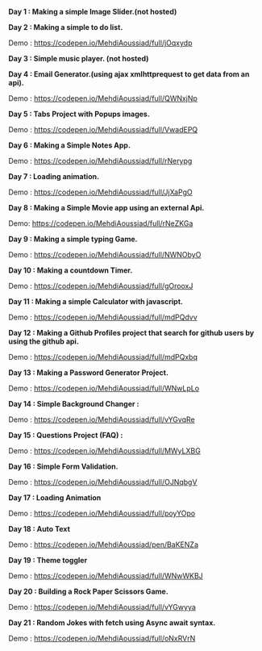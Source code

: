 **Day 1 : Making a simple Image Slider.(not hosted)**

**Day 2 : Making a simple to do list.**

Demo : https://codepen.io/MehdiAoussiad/full/jOqxydp

**Day 3 : Simple music player. (not hosted)**

**Day 4 : Email Generator.(using ajax xmlhttprequest to get data from an api).**

Demo : https://codepen.io/MehdiAoussiad/full/QWNxjNp

**Day 5 : Tabs Project with Popups images.**

Demo : https://codepen.io/MehdiAoussiad/full/VwadEPQ

**Day 6 : Making a Simple Notes App.**

Demo : https://codepen.io/MehdiAoussiad/full/rNerypg

**Day 7 : Loading animation.**

Demo : https://codepen.io/MehdiAoussiad/full/JjXaPgO

**Day 8 : Making a Simple Movie app using an external Api.**

Demo: https://codepen.io/MehdiAoussiad/full/rNeZKGa

**Day 9 : Making a simple typing Game.**

Demo : https://codepen.io/MehdiAoussiad/full/NWNObyO

**Day 10 : Making a countdown Timer.**

Demo : https://codepen.io/MehdiAoussiad/full/gOrooxJ

**Day 11 : Making a simple Calculator with javascript.**

Demo : https://codepen.io/MehdiAoussiad/full/mdPQdvv

**Day 12 : Making a Github Profiles project that search for github users by using the github api.**

Demo : https://codepen.io/MehdiAoussiad/full/mdPQxbq

**Day 13 : Making a Password Generator Project.**

Demo : https://codepen.io/MehdiAoussiad/full/WNwLpLo

**Day 14 : Simple Background Changer :**

Demo : https://codepen.io/MehdiAoussiad/full/vYGvqRe

**Day 15 : Questions Project (FAQ) :**

Demo : https://codepen.io/MehdiAoussiad/full/MWyLXBG

**Day 16 : Simple Form Validation.**

Demo : https://codepen.io/MehdiAoussiad/full/OJNqbgV

**Day 17 : Loading Animation**

Demo : https://codepen.io/MehdiAoussiad/full/poyYOpo

**Day 18 : Auto Text**

Demo : https://codepen.io/MehdiAoussiad/pen/BaKENZa

**Day 19 : Theme toggler**

Demo : https://codepen.io/MehdiAoussiad/full/WNwWKBJ

**Day 20 : Building a Rock Paper Scissors Game.**

Demo : https://codepen.io/MehdiAoussiad/full/vYGwyya

**Day 21 : Random Jokes with fetch using Async await syntax.**

Demo : https://codepen.io/MehdiAoussiad/full/oNxRVrN
